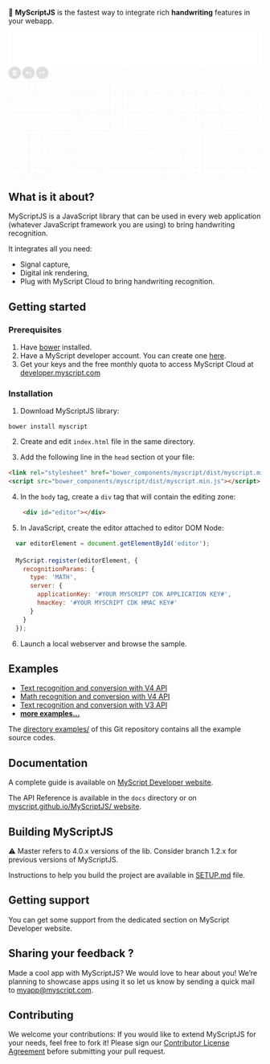 
:pencil: **MyScriptJS** is the fastest way to integrate rich **handwriting** features in your webapp.
 
![MyScriptJS preview](preview.gif)


## What is it about?

MyScriptJS is a JavaScript library that can be used in every web application (whatever JavaScript framework you are using) to bring handwriting recognition. 

It integrates all you need:  

* Signal capture,  
* Digital ink rendering,  
* Plug with MyScript Cloud to bring handwriting recognition.

## Getting started

### Prerequisites

1. Have [bower](https://bower.io/#install-bower) installed.  
2. Have a MyScript developer account. You can create one [here](https://developer.myscript.com/).  
2. Get your keys and the free monthly quota to access MyScript Cloud at [developer.myscript.com](https://developer.myscript.com)

### Installation

1. Download MyScriptJS library:  
```shell
bower install myscript
```

2. Create and edit `index.html` file in the same directory.

3. Add the following line in the `head` section ot your file:  
```html
<link rel="stylesheet" href="bower_components/myscript/dist/myscript.min.css"/>
<script src="bower_components/myscript/dist/myscript.min.js"></script>
```

4. In the `body` tag, create a `div` tag that will contain the editing zone:
```html
    <div id="editor"></div>
```

5. In JavaScript, create the editor attached to editor DOM Node:
```javascript
  var editorElement = document.getElementById('editor');

  MyScript.register(editorElement, {
    recognitionParams: {
      type: 'MATH',
      server: {
        applicationKey: '#YOUR MYSCRIPT CDK APPLICATION KEY#',
        hmacKey: '#YOUR MYSCRIPT CDK HMAC KEY#'
      }
    }
  });
```
  
6. Launch a local webserver and browse the sample.


## Examples

- [Text recognition and conversion with V4 API](https://myscript.github.io/MyScriptJS//examples/v4/websocket_text_iink.html)
- [Math recognition and conversion with V4 API](https://myscript.github.io/MyScriptJS/examples/v4/websocket_math_iink.html)
- [Text recognition and conversion with V3 API](https://myscript.github.io/MyScriptJS/examples/v3/websocket_text.html) 
- [**more examples...**](https://myscript.github.io/MyScriptJS/examples/)

The [directory examples/](/examples) of this Git repository contains all the example source codes. 
   
## Documentation

A complete guide is available on [MyScript Developer website](https://developer.myscript.com/docs/interactive-ink/1.0/web/myscriptjs/).

The API Reference is available in the `docs` directory or on [myscript.github.io/MyScriptJS/ website](https://myscript.github.io/MyScriptJS/).

## Building MyScriptJS

:warning: Master refers to 4.0.x versions of the lib. Consider branch 1.2.x for previous versions of MyScriptJS.

Instructions to help you build the project are available in [SETUP.md](SETUP.md) file.


## Getting support

You can get some support from the dedicated section on MyScript Developer website.

## Sharing your feedback ?

Made a cool app with MyScriptJS? We would love to hear about you!
We’re planning to showcase apps using it so let us know by sending a quick mail to [myapp@myscript.com](mailto://myapp@myscript.com).

## Contributing

We welcome your contributions: 
If you would like to extend MyScriptJS for your needs, feel free to fork it!
Please sign our [Contributor License Agreement](CONTRIBUTING.md) before submitting your pull request.
